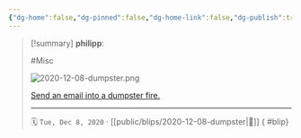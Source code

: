```yaml
---
{"dg-home":false,"dg-pinned":false,"dg-home-link":false,"dg-publish":true,"tags":["dgblip"],"created-date":"2020-12-08T00:00:00","disabled rules":["yaml-title","yaml-title-alias","file-name-heading"],"title":"philipp @ 2020-12-08","dg-permalink":"2020/12/08/dumpster/","updated-date":"2025-04-30T22:27:37","dg-path":"blips/2020-12-08-dumpster.md","permalink":"/2020/12/08/dumpster/","dgPassFrontmatter":true}
---
```


> [!summary] **philipp**:
>
> #Misc
>
> ![2020-12-08-dumpster.png](/img/user/attachments/2020-12-08-dumpster.png)
>
> [Send an email into a dumpster fire.](https://hey.science/dumpster-fire/)
> - - -
>
> 🗓️ `Tue, Dec 8, 2020` · [[public/blips/2020-12-08-dumpster\|🔗]]
{ #blip}

